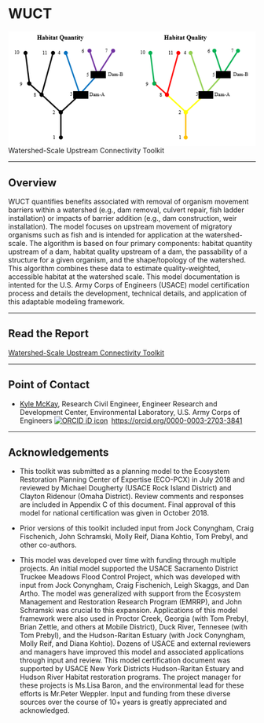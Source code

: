 # WUCT
<img src="./WUCT_Fig1_Habitat.png" align="right" />
Watershed-Scale Upstream Connectivity Toolkit


------------------------------------------------------------------------
    
## Overview

WUCT quantifies benefits associated with removal of organism movement barriers within a watershed (e.g., dam removal, culvert repair, fish ladder installation) or impacts of barrier addition (e.g., dam construction, weir installation). The model focuses on upstream movement of migratory organisms such as fish and is intended for application at the watershed-scale. The algorithm is based on four primary components: habitat quantity upstream of a dam, habitat quality upstream of a dam, the passability of a structure for a given organism, and the shape/topology of the watershed. This algorithm combines these data to estimate quality-weighted, accessible habitat at the watershed scale. This model documentation is intented for the U.S. Army Corps of Engineers (USACE) model certification process and details the development, technical details, and application of this adaptable modeling framework.

------------------------------------------------------------------------

## Read the Report
[Watershed-Scale Upstream Connectivity Toolkit](./Instructions/README.md)

------------------------------------------------------------------------

## Point of Contact

-   [Kyle McKay](mailto:Kyle.McKay@usace.army.mil), Research Civil
    Engineer, Engineer Research and Development Center, Environmental
    Laboratory, U.S. Army Corps of Engineers
    <a itemprop="sameAs" content="https://orcid.org/0000-0003-2703-3841" href="https://orcid.org/0000-0002-1465-5927" target="orcid.widget" rel="me noopener noreferrer" style="vertical-align:top;">
    <img src="https://orcid.org/sites/default/files/images/orcid_16x16.png" style="width:1em;margin-right:.5em;" alt="ORCID iD icon">https://orcid.org/0000-0003-2703-3841</a>

------------------------------------------------------------------------

## Acknowledgements

-   This toolkit was submitted as a planning model to the Ecosystem Restoration Planning Center of Expertise (ECO-PCX) in July 2018 and reviewed by Michael Dougherty (USACE Rock Island District) and Clayton Ridenour (Omaha District). Review comments and responses are included in Appendix C of this document. Final approval of this model for national certification was given in October 2018. 

-   Prior versions of this toolkit included input from Jock Conyngham, Craig Fischenich, John Schramski, Molly Reif, Diana Kohtio, Tom Prebyl, and other co-authors.

-   This model was developed over time with funding through multiple projects. An initial model supported the USACE Sacramento District Truckee Meadows Flood Control Project, which was developed with input from Jock Conyngham, Craig Fischenich, Leigh Skaggs, and Dan Artho. The model was generalized with support from the Ecosystem Management and Restoration Research Program (EMRRP), and John Schramski was crucial to this expansion. Applications of this model framework were also used in Proctor Creek, Georgia (with Tom Prebyl, Brian Zettle, and others at Mobile District), Duck River, Tennesee (with Tom Prebyl), and the Hudson-Raritan Estuary (with Jock Conyngham, Molly Reif, and Diana Kohtio). Dozens of USACE and external reviewers and managers have improved this model and associated applications through input and review. This model certification document was supported by USACE New York Districts Hudson-Raritan Estuary and Hudson River Habitat restoration programs. The project manager for these projects is Ms.Lisa Baron, and the environmental lead for these efforts is Mr.Peter Weppler. Input and funding from these diverse sources over the course of 10+ years is greatly appreciated and acknowledged.

